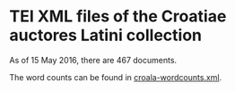 # TEI XML files of the Croatiae auctores Latini collection

As of 15 May 2016, there are 467 documents.

The word counts can be found in [croala-wordcounts.xml](../croala-wordcounts.xml).

